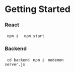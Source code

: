 # Getting Started

### React
<code> npm i </code>
<code> npm start</code>

### Backend
<code> cd backend</code>
<code> npm i</code>
<code> nodemon server.js</code>
